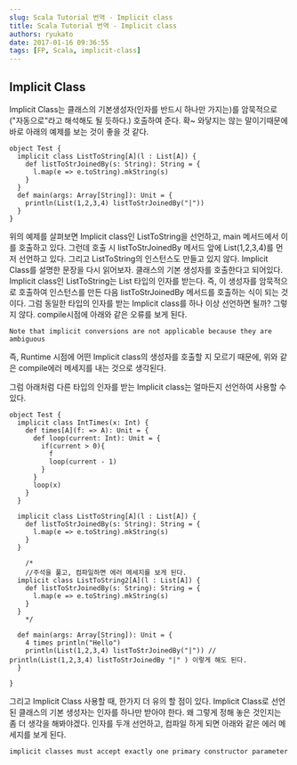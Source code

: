 ```yaml
---
slug: Scala Tutorial 번역 - Implicit class
title: Scala Tutorial 번역 - Implicit class
authors: ryukato
date: 2017-01-16 09:36:55
tags: [FP, Scala, implicit-class]
---
```


<!-- truncate -->

## Implicit Class
Implicit Class는 클래스의 기본생성자(인자를 반드시 하나만 가지는)를 암묵적으로("자동으로"라고 해석해도 될 듯하다.) 호출하여 준다. 확~ 와닿지는 않는 말이기때문에 바로 아래의 예제를 보는 것이 좋을 것 같다.

```
object Test {
  implicit class ListToString[A](l : List[A]) {
    def listToStrJoinedBy(s: String): String = {
      l.map(e => e.toString).mkString(s)
    }
  }
  def main(args: Array[String]): Unit = {
    println(List(1,2,3,4) listToStrJoinedBy("|"))
  }
}
```
위의 예제를 살펴보면 Implicit class인 ListToString을 선언하고, main 메서드에서 이를 호출하고 있다. 그런데 호출 시 listToStrJoinedBy 메서드 앞에
List(1,2,3,4)를 먼저 선언하고 있다. 그리고 ListToString의 인스턴스도 만들고 있지 않다. Implicit Class를 설명한 문장을 다시 읽어보자. 클래스의 기본 생성자를 호출한다고 되어있다.
Implicit class인 ListToString는 List 타입의 인자를 받는다. 즉, 이 생성자를 암묵적으로 호출하여 인스턴스를 만든 다음 listToStrJoinedBy 메서드를 호출하는 식이 되는 것이다.
그럼 동일한 타입의 인자를 받는 Implicit class를 하나 이상 선언하면 될까? 그렇지 않다. compile시점에 아래와 같은 오류를 보게 된다.

```
Note that implicit conversions are not applicable because they are ambiguous
```

즉, Runtime 시점에 어떤 Implicit class의 생성자를 호출할 지 모르기 때문에, 위와 같은 compile에러 메세지를 내는 것으로 생각된다.

그럼 아래처럼 다른 타입의 인자를 받는 Implicit class는 얼마든지 선언하여 사용할 수 있다.

```
object Test {
  implicit class IntTimes(x: Int) {
    def times[A](f: => A): Unit = {
      def loop(current: Int): Unit = {
        if(current > 0){
          f
          loop(current - 1)
        }
      }
      loop(x)
    }
  }

  implicit class ListToString[A](l : List[A]) {
    def listToStrJoinedBy(s: String): String = {
      l.map(e => e.toString).mkString(s)
    }
  }

	/*
	//주석을 풀고, 컴파일하면 에러 메세지를 보게 된다.
  implicit class ListToString2[A](l : List[A]) {
    def listToStrJoinedBy(s: String): String = {
      l.map(e => e.toString).mkString(s)
    }
  }
	*/

  def main(args: Array[String]): Unit = {
    4 times println("Hello")
    println(List(1,2,3,4) listToStrJoinedBy("|")) // println(List(1,2,3,4) listToStrJoinedBy "|" ) 이렇게 해도 된다.
  }

}
```

그리고 Implicit Class 사용할 때, 한가지 더 유의 할 점이 있다. Implicit Class로 선언된 클래스의 기본 생성자는 인자를 하나만 받아야 한다. 왜 그렇게 정해 놓은 것인지는 좀 더 생각을 해봐야겠다. 인자를 두개 선언하고, 컴파일 하게 되면 아래와 같은 에러 메세지를 보게 된다.

```
implicit classes must accept exactly one primary constructor parameter
```
